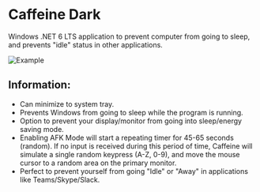 # Caffeine Dark
Windows .NET 6 LTS application to prevent computer from going to sleep, and prevents "idle" status in other applications.

![Example](https://user-images.githubusercontent.com/42287509/121074146-10c1eb80-c799-11eb-8ad2-cf4c97fdb4fd.jpg)
## Information:
- Can minimize to system tray.
- Prevents Windows from going to sleep while the program is running.
- Option to prevent your display/monitor from going into sleep/energy saving mode.
- Enabling AFK Mode will start a repeating timer for 45-65 seconds (random). If no input is received during this period of time, Caffeine will simulate a single random keypress (A-Z, 0-9), and move the mouse cursor to a random area on the primary monitor.
- Perfect to prevent yourself from going "Idle" or "Away" in applications like Teams/Skype/Slack.
